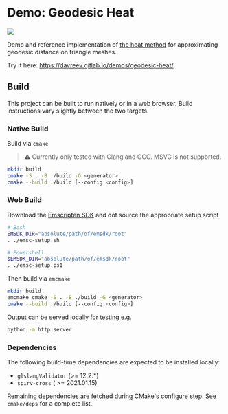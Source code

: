 # Demo: Geodesic Heat

![](https://github.com/davreev/demo-geodesic-heat/actions/workflows/build.yml/badge.svg)

Demo and reference implementation of [the heat method](https://www.cs.cmu.edu/~kmcrane/Projects/HeatMethod) for approximating geodesic distance on triangle meshes.

Try it here: https://davreev.gitlab.io/demos/geodesic-heat/

## Build

This project can be built to run natively or in a web browser. Build instructions vary slightly
between the two targets.

### Native Build

Build via `cmake`

> ⚠️ Currently only tested with Clang and GCC. MSVC is not supported.

```sh
mkdir build
cmake -S . -B ./build -G <generator>
cmake --build ./build [--config <config>]
```

### Web Build

Download the [Emscripten SDK](https://github.com/emscripten-core/emsdk) and dot source the
appropriate setup script

```sh
# Bash
EMSDK_DIR="absolute/path/of/emsdk/root"
. ./emsc-setup.sh

# Powershell
$EMSDK_DIR="absolute/path/of/emsdk/root"
. ./emsc-setup.ps1
```

Then build via `emcmake`

```sh
mkdir build 
emcmake cmake -S . -B ./build -G <generator>
cmake --build ./build [--config <config>]
```

Output can be served locally for testing e.g.

```sh
python -m http.server
```

### Dependencies

The following build-time dependencies are expected to be installed locally:

- `glslangValidator` (>= 12.2.*)
- `spirv-cross` ( >= 2021.01.15)

Remaining dependencies are fetched during CMake's configure step. See `cmake/deps` for a complete
list.
